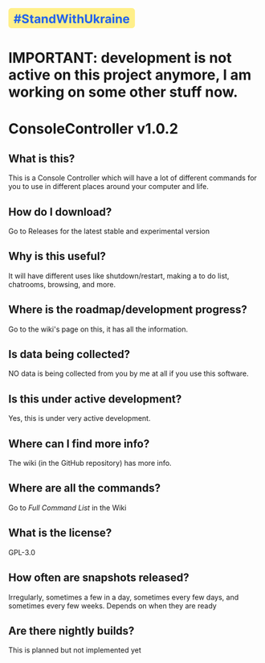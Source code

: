 [![Stand With Ukraine](https://raw.githubusercontent.com/vshymanskyy/StandWithUkraine/main/badges/StandWithUkraine.svg)](https://vshymanskyy.github.io/StandWithUkraine)
# IMPORTANT: development is not active on this project anymore, I am working on some other stuff now.
# ConsoleController v1.0.2
## What is this?
This is a Console Controller which will have a lot of different commands for you to use in different places around your computer and life.
## How do I download?
Go to Releases for the latest stable and experimental version
## Why is this useful?
It will have different uses like shutdown/restart, making a to do list, chatrooms, browsing, and more.
## Where is the roadmap/development progress?
Go to the wiki's page on this, it has all the information.
## Is data being collected?
NO data is being collected from you by me at all if you use this software.
## Is this under active development?
Yes, this is under very active development.
## Where can I find more info?
The wiki (in the GitHub repository) has more info.
## Where are all the commands?
Go to *Full Command List* in the Wiki
## What is the license?
GPL-3.0
## How often are snapshots released?
Irregularly, sometimes a few in a day, sometimes every few days, and sometimes every few weeks. Depends on when they are ready
## Are there nightly builds?
This is planned but not implemented yet
